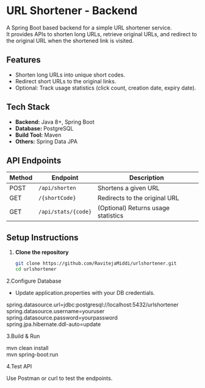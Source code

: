 # URL Shortener - Backend

A Spring Boot based backend for a simple URL shortener service.  
It provides APIs to shorten long URLs, retrieve original URLs, and redirect to the original URL when the shortened link is visited.

## Features
- Shorten long URLs into unique short codes.
- Redirect short URLs to the original links.
- Optional: Track usage statistics (click count, creation date, expiry date).

## Tech Stack
- **Backend:** Java 8+, Spring Boot
- **Database:** PostgreSQL 
- **Build Tool:** Maven
- **Others:** Spring Data JPA

## API Endpoints
| Method | Endpoint             | Description |
|--------|----------------------|-------------|
| POST   | `/api/shorten`       | Shortens a given URL |
| GET    | `/{shortCode}`       | Redirects to the original URL |
| GET    | `/api/stats/{code}`  | (Optional) Returns usage statistics |

## Setup Instructions
1. **Clone the repository**
   ```bash
   git clone https://github.com/RavitejaMiddi/urlshortener.git
   cd urlshortener


2.Configure Database
- Update application.properties with your DB credentials.
  
spring.datasource.url=jdbc:postgresql://localhost:5432/urlshortener </br>
spring.datasource.username=youruser</br>
spring.datasource.password=yourpassword</br>
spring.jpa.hibernate.ddl-auto=update


3.Build & Run

mvn clean install</br>
mvn spring-boot:run


4.Test API

Use Postman or curl to test the endpoints.
